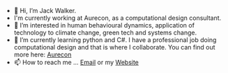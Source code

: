 - 👋 Hi, I’m Jack Walker.
- I'm currently working at Aurecon, as a computational design consultant.
- 👀 I’m interested in human behavioural dynamics, application of technology to climate change, green tech and systems change.
- 🌱 I’m currently learning python and C#.
I have a professional job doing computational design and that is where I collaborate. You can find out more here: [Aurecon](https://www.aurecon.com)
- 📫 How to reach me ... [Email](mailto:hello@jackwalker.co.nz) or my [Website](https://jackwalker.co.nz)

<!---
compdesigner-nz/compdesigner-nz is a ✨ special ✨ repository because its `README.md` (this file) appears on your GitHub profile.
You can click the Preview link to take a look at your changes.
--->
